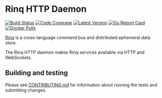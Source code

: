 # Rinq HTTP Daemon

[![Build Status](http://img.shields.io/travis/rinq/httpd/master.svg)](https://travis-ci.org/rinq/httpd)
[![Code Coverage](https://img.shields.io/codecov/c/github/rinq/httpd/master.svg)](https://codecov.io/github/rinq/httpd)
[![Latest Version](https://img.shields.io/github/tag/rinq/httpd.svg?label=semver)](https://semver.org)
[![Go Report Card](https://goreportcard.com/badge/github.com/rinq/httpd)](https://goreportcard.com/report/github.com/rinq/httpd)
[![Docker Pulls](https://img.shields.io/docker/pulls/rinq/httpd.svg)](https://hub.docker.com/r/rinq/httpd/)

[Rinq](http://rinq.io) is a cross-language command bus and distributed ephemeral data store.

The Rinq HTTP daemon makes Rinq services available via HTTP and WebSockets.

## Building and testing

Please see [CONTRIBUTING.md](.github/CONTRIBUTING.md) for information about
running the tests and submitting changes.
